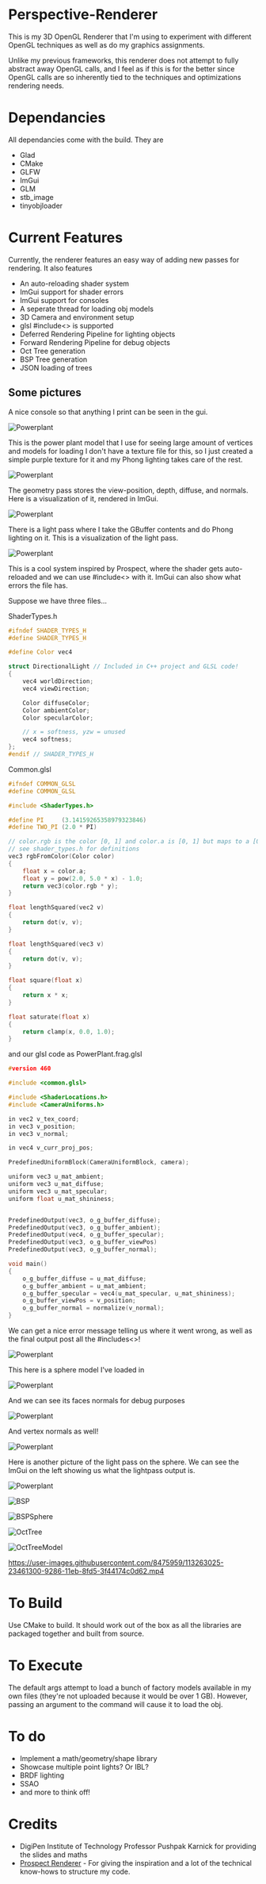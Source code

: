# Perspective-Renderer
This is my 3D OpenGL Renderer that I'm using to experiment with different OpenGL techniques as well as do my graphics assignments.

Unlike my previous frameworks, this renderer does not attempt to fully abstract away OpenGL calls, and I feel as if this is for the better since OpenGL calls are so inherently
tied to the techniques and optimizations rendering needs.

# Dependancies
All dependancies come with the build. They are
* Glad
* CMake
* GLFW
* ImGui
* GLM
* stb_image
* tinyobjloader

# Current Features
Currently, the renderer features an easy way of adding new passes for rendering. It also features

* An auto-reloading shader system
* ImGui support for shader errors
* ImGui support for consoles
* A seperate thread for loading obj models
* 3D Camera and environment setup
* glsl #include<> is supported
* Deferred Rendering Pipeline for lighting objects
* Forward Rendering Pipeline for debug objects
* Oct Tree generation 
* BSP Tree generation
* JSON loading of trees

## Some pictures
A nice console so that anything I print can be seen in the gui.

![Powerplant](/images/console.png)

This is the power plant model that I use for seeing large amount of vertices and models for loading
I don't have a texture file for this, so I just created a simple purple texture for it and my Phong lighting takes care of the rest.

![Powerplant](/images/Powerplant.png)

The geometry pass stores the view-position, depth, diffuse, and normals. Here is a visualization of it, rendered in ImGui.

![Powerplant](/images/Powerplant_gbuffer.png)

There is a light pass where I take the GBuffer contents and do Phong lighting on it. This is a visualization of the 
light pass.

![Powerplant](/images/Powerplant_lightpass.png)

This is a cool system inspired by Prospect, where the shader gets auto-reloaded and we can use #include<> with it. ImGui can also
show what errors the file has.

Suppose we have three files...

ShaderTypes.h
```c++
#ifndef SHADER_TYPES_H
#define SHADER_TYPES_H

#define Color vec4

struct DirectionalLight // Included in C++ project and GLSL code!
{
	vec4 worldDirection;
    vec4 viewDirection;

    Color diffuseColor;
    Color ambientColor;
    Color specularColor;

	// x = softness, yzw = unused
	vec4 softness;
};
#endif // SHADER_TYPES_H

```

Common.glsl
```c++
#ifndef COMMON_GLSL
#define COMMON_GLSL

#include <ShaderTypes.h>

#define PI     (3.14159265358979323846)
#define TWO_PI (2.0 * PI)

// color.rgb is the color [0, 1] and color.a is [0, 1] but maps to a [0, 63] exponential scale y=2^(6x)-1
// see shader_types.h for definitions
vec3 rgbFromColor(Color color)
{
    float x = color.a;
    float y = pow(2.0, 5.0 * x) - 1.0;
    return vec3(color.rgb * y);
}

float lengthSquared(vec2 v)
{
    return dot(v, v);
}

float lengthSquared(vec3 v)
{
    return dot(v, v);
}

float square(float x)
{
    return x * x;
}

float saturate(float x)
{
    return clamp(x, 0.0, 1.0);
}
```
and our glsl code as 
PowerPlant.frag.glsl
```c++
#version 460

#include <common.glsl>

#include <ShaderLocations.h>
#include <CameraUniforms.h>

in vec2 v_tex_coord;
in vec3 v_position;
in vec3 v_normal;

in vec4 v_curr_proj_pos;

PredefinedUniformBlock(CameraUniformBlock, camera);

uniform vec3 u_mat_ambient;
uniform vec3 u_mat_diffuse;
uniform vec3 u_mat_specular;
uniform float u_mat_shininess;


PredefinedOutput(vec3, o_g_buffer_diffuse);
PredefinedOutput(vec3, o_g_buffer_ambient);
PredefinedOutput(vec4, o_g_buffer_specular);
PredefinedOutput(vec3, o_g_buffer_viewPos)
PredefinedOutput(vec3, o_g_buffer_normal);

void main()
{
    o_g_buffer_diffuse = u_mat_diffuse;
    o_g_buffer_ambient = u_mat_ambient;
    o_g_buffer_specular = vec4(u_mat_specular, u_mat_shininess);
    o_g_buffer_viewPos = v_position;
    o_g_buffer_normal = normalize(v_normal);
}
```
We can get a nice error message telling us where it went wrong, as well as the final output post all the #includes<>!

![Powerplant](/images/Powerplant_shader.png)

This here is a sphere model I've loaded in

![Powerplant](/images/sphere.png)

And we can see its faces normals for debug purposes

![Powerplant](/images/sphere_facedebug.png)

And vertex normals as well!

![Powerplant](/images/sphere_vertexdebug.png)

Here is another picture of the light pass on the sphere. We can see the ImGui on the left showing us what the lightpass output is.

![Powerplant](/images/sphere_lightpass.png)

![BSP](https://user-images.githubusercontent.com/8475959/113262967-11fd0680-9286-11eb-8d95-bb816df38503.png)

![BSPSphere](https://user-images.githubusercontent.com/8475959/113262973-13c6ca00-9286-11eb-83b0-4b0825fed472.png)

![OctTree](https://user-images.githubusercontent.com/8475959/113262976-14f7f700-9286-11eb-9b21-e2f3aadb0760.png)

![OctTreeModel](https://user-images.githubusercontent.com/8475959/113262939-0a3d6200-9286-11eb-971a-7626b44f1315.png)


https://user-images.githubusercontent.com/8475959/113263025-23461300-9286-11eb-8fd5-3f44174c0d62.mp4


# To Build

Use CMake to build. It should work out of the box as all the libraries are packaged together and built from source.

# To Execute

The default args attempt to load a bunch of factory models available in my own files (they're not uploaded because it would be over 1 GB).
However, passing an argument to the command will cause it to load the obj.

# To do
* Implement a math/geometry/shape library
* Showcase multiple point lights? Or IBL?
* BRDF lighting
* SSAO
* and more to think off!

# Credits
* DigiPen Institute of Technology Professor Pushpak Karnick for providing the slides and maths
* [Prospect Renderer](https://github.com/Shimmen/Prospect) - For giving the inspiration and a lot of the technical know-hows to structure my code.
